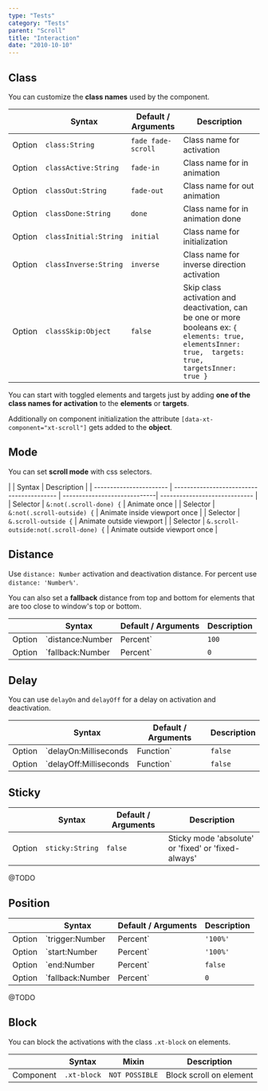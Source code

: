 ```yaml
---
type: "Tests"
category: "Tests"
parent: "Scroll"
title: "Interaction"
date: "2010-10-10"
---
```


## Class

You can customize the **class names** used by the component.

<div class="table-scroll">

|                         | Syntax                                    | Default / Arguments                       | Description                   |
| ----------------------- | ----------------------------------------- | ----------------------------- | ----------------------------- |
| Option                  | `class:String`                          | `fade fade-scroll`        | Class name for activation            |
| Option                  | `classActive:String`                          | `fade-in`        | Class name for in animation            |
| Option                  | `classOut:String`                          | `fade-out`        | Class name for out animation            |
| Option                  | `classDone:String`                          | `done`        | Class name for in animation done            |
| Option                  | `classInitial:String`                          | `initial`        | Class name for initialization            |
| Option                  | `classInverse:String`                          | `inverse`        | Class name for inverse direction activation            |
| Option                  | `classSkip:Object`                          | `false`        | Skip class activation and deactivation, can be one or more booleans ex: `{ elements: true, elementsInner: true,  targets: true, targetsInner: true }`            |

</div>

You can start with toggled elements and targets just by adding **one of the class names for activation** to the **elements** or **targets**.

Additionally on component initialization the attribute `[data-xt-component="xt-scroll"]` gets added to the **object**.

## Mode

You can set **scroll mode** with css selectors.

<div class="table-scroll">

|                      | Syntax                          |  Description                   |
| ----------------------- | ----------------------------------------- | -----------------------------| ----------------------------- |
| Selector                  | `&:not(.scroll-done) {`                     | Animate once            |
| Selector                  | ` &:not(.scroll-outside) {`                     | Animate inside viewport once            |
| Selector                  | `&.scroll-outside {`                     |  Animate outside viewport            |
| Selector                  | `&.scroll-outside:not(.scroll-done) {`                     |  Animate outside viewport once            |

</div>

<demo>
  <div class="gatsby_demo_item toggle" data-iframe="iframe/components/core/scroll/mode-infinite">
  </div>
  <div class="gatsby_demo_item toggle" data-iframe="iframe/components/core/scroll/mode-once">
  </div>
  <div class="gatsby_demo_item toggle" data-iframe="iframe/components/core/scroll/mode-inside">
  </div>
  <div class="gatsby_demo_item toggle" data-iframe="iframe/components/core/scroll/mode-outside">
  </div>
  <div class="gatsby_demo_item toggle" data-iframe="iframe/components/core/scroll/mode-outside-once">
  </div>
  <div class="gatsby_demo_item toggle" data-iframe="iframe/components/core/scroll/mode-responsive">
  </div>
</demo>

## Distance

Use `distance: Number` activation and deactivation distance. For percent use `distance: 'Number%'`.

You can also set a **fallback** distance from top and bottom for elements that are too close to window's top or bottom.

<div class="table-scroll">

|                         | Syntax                                    | Default / Arguments                       | Description                   |
| ----------------------- | ----------------------------------------- | ----------------------------- | ----------------------------- |
| Option                  | `distance:Number|Percent`                          | `100`        | Activation distance from window's top and bottom            |
| Option                  | `fallback:Number|Percent`                          | `0`        | Fallback distance when too close to the start and end of the page            |

</div>

<demo>
  <div class="gatsby_demo_item toggle" data-iframe="iframe/components/core/scroll/distance">
  </div>
</demo>

## Delay

You can use `delayOn` and `delayOff` for a delay on activation and deactivation.

<div class="table-scroll">

|                         | Syntax                                    | Default / Arguments                       | Description                   |
| ----------------------- | ----------------------------------------- | ----------------------------- | ----------------------------- |
| Option                  | `delayOn:Milliseconds|Function`                          | `false`        | Activation delay            |
| Option                  | `delayOff:Milliseconds|Function`                          | `false`        | Deactivation delay            |

</div>
<demo>
  <div class="gatsby_demo_item toggle" data-iframe="iframe/components/core/scroll/delay">
  </div>
</demo>

## Sticky

<div class="table-scroll">

|                         | Syntax                                    | Default / Arguments                       | Description                   |
| ----------------------- | ----------------------------------------- | ----------------------------- | ----------------------------- |
| Option                  | `sticky:String`                          | `false`        | Sticky mode 'absolute' or 'fixed' or 'fixed-always'            |

</div>

@TODO

## Position

<div class="table-scroll">

|                         | Syntax                                    | Default / Arguments                       | Description                   |
| ----------------------- | ----------------------------------------- | ----------------------------- | ----------------------------- |
| Option                  | `trigger:Number|Percent`                          | `'100%'`        | Activation trigger distance viewport's top and bottom            |
| Option                  | `start:Number|Percent`                          | `'100%'`        | Activation start distance viewport's top and bottom           |
| Option                  | `end:Number|Percent`                          | `false`        | Activation end distance viewport's top and bottom            |
| Option                  | `fallback:Number|Percent`                          | `0`        | Fallback distance when too close to the start and end of the page            |

</div>

@TODO

## Block

You can block the activations with the class `.xt-block` on elements.

<div class="table-scroll">

|                      | Syntax                          | Mixin            | Description                   |
| ----------------------- | ----------------------------------------- | -----------------------------| ----------------------------- |
| Component                  | `.xt-block`                     | `NOT POSSIBLE`                | Block scroll on element            |

</div>

<demo>
  <div class="gatsby_demo_item toggle" data-iframe="iframe/components/core/scroll/block">
  </div>
</demo>
